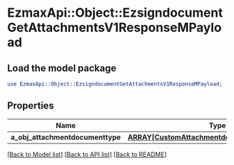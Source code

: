 # EzmaxApi::Object::EzsigndocumentGetAttachmentsV1ResponseMPayload

## Load the model package
```perl
use EzmaxApi::Object::EzsigndocumentGetAttachmentsV1ResponseMPayload;
```

## Properties
Name | Type | Description | Notes
------------ | ------------- | ------------- | -------------
**a_obj_attachmentdocumenttype** | [**ARRAY[CustomAttachmentdocumenttypeResponse]**](CustomAttachmentdocumenttypeResponse.md) |  | 

[[Back to Model list]](../README.md#documentation-for-models) [[Back to API list]](../README.md#documentation-for-api-endpoints) [[Back to README]](../README.md)


